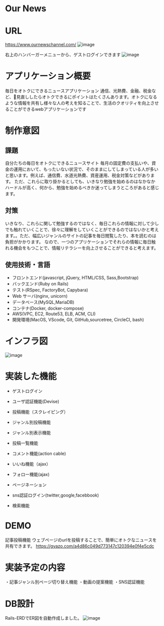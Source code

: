 # Our News

# URL
https://www.ournewschannel.com/
![image](https://user-images.githubusercontent.com/73804663/107180810-de87c380-6a1c-11eb-8938-57de765b7ad4.png)


右上のハンバーガーメニューから、ゲストログインできます
![image](https://user-images.githubusercontent.com/73804663/107180696-94064700-6a1c-11eb-8f13-19d70008f8ab.png)

# アプリケーション概要
毎日をオトクにできるニュースアプリケーション
通信、光熱費、金融、税金など、見直ししたらオトクできるにポイントはたくさんあります。オトクになるような情報を共有し様々な人の考えを知ることで、生活のクオリティを向上させることができるwebアプリケーションです


# 制作意図

## 課題
自分たちの毎日をオトクにできるニュースサイト
毎月の固定費の支払いや、資金の運用において、もったいない状況で、そのままにしてしまっている人が多いと思います。例えば、通信費、水道光熱費、資産運用、税金対策などがあります。
ただ、これらに取り掛かるとしても、いきなり勉強を始めるのはなかなかハードルが高く、何から、勉強を始めるべきか迷ってしまうところがあると感じます。

## 対策

いきなり、これらに関して勉強するのではなく、毎日これらの情報に対して少しでも触れていくことで、徐々に理解をしていくことができるのではないかと考えます。。ただ、幅広いジャンルのサイトの記事を毎日閲覧したり、本を読むのは負担がかかります。
なので、一つのアプリケーションでそれらの情報に毎日触れる機会をもつことで、情報リテラシーを向上させることができると考えます。

## 使用技術・言語
- フロントエンド(javascript, jQuery, HTML/CSS, Sass,Bootstrap)
- バックエンド(Ruby on Rails)
- テスト(RSpec, FactoryBot, Capybara)
- Web サーバ(nginx, unicorn)
- データベース(MySQL,MariaDB)
- コンテナ(Docker, docker-compose)
- AWS(VPC, EC2, Route53, ELB, ACM, CLI)
- 開発環境(MacOS, VScode, Git, GitHub,sourcetree, CircleCI, bash)

# インフラ図
![image](https://user-images.githubusercontent.com/73804663/107179240-5fdd5700-6a19-11eb-8702-c796203ff8d0.png)



# 実装した機能
- ゲストログイン
- ユーザ認証機能(Devise)
- 投稿機能（スクレイピング）
- ジャンル別投稿機能
- ジャンル別表示機能
- 投稿一覧機能
- コメント機能(action cable)
- いいね機能（ajax）
- フォロー機能(ajax)
- ページネーション

- sns認証ログイン(twitter,google,facebbook)
- 検索機能


# DEMO
記事投稿機能
ウェブページのurlを投稿することで、簡単にオトクなニュースを共有できます。
https://gyazo.com/a4d86c049d773147c120394e0f4e5cdc

# 実装予定の内容
・記事ジャンル別ページ切り替え機能
・動画の提案機能
・SNS認証機能



# DB設計
Rails-ERDでER図を自動作成しました。
![image](https://user-images.githubusercontent.com/73804663/107189550-e51e3700-6a2c-11eb-881f-ce40295080bd.png)
